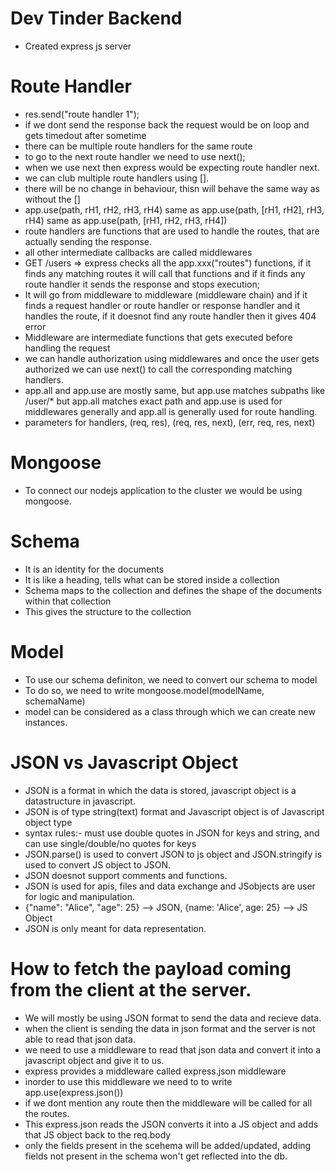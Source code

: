 # Dev Tinder Backend

- Created express js server

# Route Handler

- res.send("route handler 1");
- if we dont send the response back the request would be on loop and gets timedout after sometime
- there can be multiple route handlers for the same route
- to go to the next route handler we need to use next();
- when we use next then express would be expecting route handler next.
- we can club multiple route handlers using [].
- there will be no change in behaviour, thisn will behave the same way as without the []
- app.use(path, rH1, rH2, rH3, rH4) same as app.use(path, [rH1, rH2], rH3, rH4) same as app.use(path, [rH1, rH2, rH3, rH4])
- route handlers are functions that are used to handle the routes, that are actually sending the response.
- all other intermediate callbacks are called middlewares
- GET /users => express checks all the app.xxx("routes") functions, if it finds any matching routes it will call that functions and if it finds any route handler it sends the response and stops execution;
- It will go from middleware to middleware (middleware chain) and if it finds a request handler or route handler or response handler and it handles the route, if it doesnot find any route handler then it gives 404 error
- Middleware are intermediate functions that gets executed before handling the request
- we can handle authorization using middlewares and once the user gets authorized we can use next() to call the corresponding matching handlers.
- app.all and app.use are mostly same, but app.use matches subpaths like /user/\* but app.all matches exact path and app.use is used for middlewares generally and app.all is generally used for route handling.
- parameters for handlers, (req, res), (req, res, next), (err, req, res, next)

# Mongoose

- To connect our nodejs application to the cluster we would be using mongoose.

# Schema

- It is an identity for the documents
- It is like a heading, tells what can be stored inside a collection
- Schema maps to the collection and defines the shape of the documents within that collection
- This gives the structure to the collection

# Model

- To use our schema definiton, we need to convert our schema to model
- To do so, we need to write mongoose.model(modelName, schemaName)
- model can be considered as a class through which we can create new instances.

# JSON vs Javascript Object

- JSON is a format in which the data is stored, javascript object is a datastructure in javascript.
- JSON is of type string(text) format and Javascript object is of Javascript object type
- syntax rules:- must use double quotes in JSON for keys and string, and can use single/double/no quotes for keys
- JSON.parse() is used to convert JSON to js object and JSON.stringify is used to convert JS object to JSON.
- JSON doesnot support comments and functions.
- JSON is used for apis, files and data exchange and JSobjects are user for logic and manipulation.
- {"name": "Alice", "age": 25} --> JSON, {name: 'Alice', age: 25} --> JS Object
- JSON is only meant for data representation.

# How to fetch the payload coming from the client at the server.

- We will mostly be using JSON format to send the data and recieve data.
- when the client is sending the data in json format and the server is not able to read that json data.
- we need to use a middleware to read that json data and convert it into a javascript object and give it to us.
- express provides a middleware called express.json middleware
- inorder to use this middleware we need to to write app.use(express.json())
- if we dont mention any route then the middleware will be called for all the routes.
- This express.json reads the JSON converts it into a JS object and adds that JS object back to the req.body
- only the fields present in the scehema will be added/updated, adding fields not present in the schema won't get reflected into the db.
